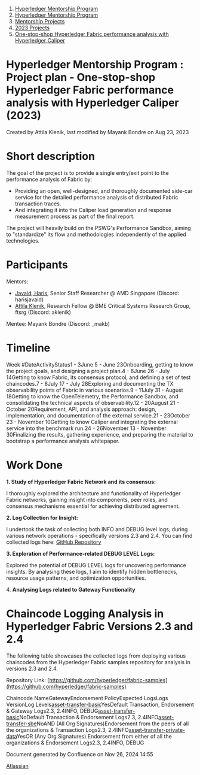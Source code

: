 1. [Hyperledger Mentorship Program](index.html)
2. [Hyperledger Mentorship Program](Hyperledger-Mentorship-Program_21954571.html)
3. [Mentorship Projects](Mentorship-Projects_21954604.html)
4. [2023 Projects](2023-Projects_21954865.html)
5. [One-stop-shop Hyperledger Fabric performance analysis with Hyperledger Caliper](One-stop-shop-Hyperledger-Fabric-performance-analysis-with-Hyperledger-Caliper_21959840.html)

# Hyperledger Mentorship Program : Project plan - One-stop-shop Hyperledger Fabric performance analysis with Hyperledger Caliper (2023)

Created by Attila Klenik, last modified by Mayank Bondre on Aug 23, 2023

# Short description

The goal of the project is to provide a single entry/exit point to the performance analysis of Fabric by:

- Providing an open, well-designed, and thoroughly documented side-car service for the detailed performance analysis of distributed Fabric transaction traces.
- And integrating it into the Caliper load generation and response measurement process as part of the final report.

The project will heavily build on the PSWG's Performance Sandbox, aiming to "standardize" its flow and methodologies independently of the applied technologies.

# Participants

Mentors:

- [Javaid, Haris](https://lf-hyperledger.atlassian.net/wiki/people/712020:a6724b50-b282-40cf-abea-83ac81af6589?ref=confluence), Senior Staff Researcher @ AMD Singapore (Discord: harisjavaid)
- [Attila Klenik](https://lf-hyperledger.atlassian.net/wiki/people/712020:4b6a8d7d-e65a-471e-a60d-e945d09147e2?ref=confluence), Research Fellow @ BME Critical Systems Research Group, ftsrg (Discord: aklenik)

Mentee: Mayank Bondre (Discord: \_makb)

# Timeline

Week #DateActivityStatus1 - 3June 5 - June 23Onboarding, getting to know the project goals, and designing a project plan.4 - 6June 26 - July 14Getting to know Fabric, its consensus protocol, and defining a set of test chaincodes.7 - 8July 17 - July 28Exploring and documenting the TX observability points of Fabric in various scenarios.9 - 11July 31 - August 18Getting to know the OpenTelemetry, the Performance Sandbox, and consolidating the technical aspects of observability.12 - 20August 21 - October 20Requirement, API, and analysis approach: design, implementation, and documentation of the external service.21 - 23October 23 - November 10Getting to know Caliper and integrating the external service into the benchmark run.24 - 26November 13 - November 30Finalizing the results, gathering experience, and preparing the material to bootstrap a performance analysis whitepaper.

# Work Done

**1. Study of Hyperledger Fabric Network and its consensus:**

I thoroughly explored the architecture and functionality of Hyperledger Fabric networks, gaining insight into components, peer roles, and consensus mechanisms essential for achieving distributed agreement.

**2. Log Collection for Insight:**

I undertook the task of collecting both INFO and DEBUG level logs, during various network operations - specifically versions 2.3 and 2.4. You can find collected logs here: [GitHub Repository](https://github.com/mak2002/fabric-chaincode-logs)

**3. Exploration of Performance-related DEBUG LEVEL Logs:**

Explored the potential of DEBUG LEVEL logs for uncovering performance insights. By analysing these logs, I aim to identify hidden bottlenecks, resource usage patterns, and optimization opportunities.

4. **Analysing Logs related to Gateway Functionality**

# Chaincode Logging Analysis in Hyperledger Fabric Versions 2.3 and 2.4

The following table showcases the collected logs from deploying various chaincodes from the Hyperledger Fabric samples repository for analysis in versions 2.3 and 2.4.

Repository Link: [https://github.com/hyperledger/fabric-samples](https://github.com/hyperledger/fabric-samples)

Chaincode NameGatewayEndorsement PolicyExpected LogsLogs VersionLog Levels[asset-transfer-basic](https://github.com/hyperledger/fabric-samples/tree/main/asset-transfer-basic)YesDefault Transaction, Endorsement &amp; Gateway Logs2.3, 2.4INFO, DEBUG[asset-transfer-basic](https://github.com/hyperledger/fabric-samples/tree/main/asset-transfer-basic)NoDefault Transaction &amp; Endorsement Logs2.3, 2.4INFO[asset-transfer-sbe](https://github.com/hyperledger/fabric-samples/tree/main/asset-transfer-sbe)NoAND (All Org Signatures)Endorsement from the peers of all the organizations &amp; Transaction Logs2.3, 2.4INFO[asset-transfer-private-data](https://github.com/hyperledger/fabric-samples/tree/main/asset-transfer-private-data)YesOR (Any Org Signatures) Endorsement from either of all the organizations &amp; Endorsement Logs2.3, 2.4INFO, DEBUG

Document generated by Confluence on Nov 26, 2024 14:55

[Atlassian](http://www.atlassian.com/)
